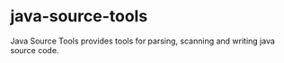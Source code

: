 # java-source-tools
Java Source Tools provides tools for parsing, scanning and writing java source code.
